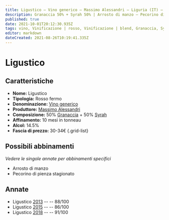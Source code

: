 ```yaml
---
title: Ligustico – Vino generico – Massimo Alessandri – Liguria (IT) – 30-34€ – 3★-5★
description: Granaccia 50% + Syrah 50% | Arrosto di manzo – Pecorino di pienza stagionato
published: true
date: 2021-10-01T20:12:30.935Z
tags: vino, Vinificazione | rosso, Vinificazione | blend, Granaccia, Syrah, liguria, Alimento | manzo, Cottura | arrosto, Alimento | formaggio, Alimento-dettagli | Pecorino di pienza stagionato, Vinificazione | fermo, Valutazioni | 5 stelle, Prezzi | 30-34€
editor: markdown
dateCreated: 2021-08-26T10:19:41.335Z
---
```


# Ligustico

## Caratteristiche
- **Nome:** Ligustico
- **Tipologia:** Rosso fermo
- **Denominazione:** [Vino generico](/denominazioni/Italia/Vino-Generico) 
- **Produttore:** [Massimo Alessandri](/produttori/Italia/Liguria/Massimo-Alessandri) 
- **Composizione:** 50% [Granaccia](/vitigni/Italia/bacca-nera/granaccia) + 50% [Syrah](/vitigni/Francia/bacca-nera/syrah)
- **Affinamento:** 10 mesi in tonneau
- **Alcol:** 14.5%
- **Fascia di prezzo:** 30-34€
{.grid-list}



## Possibili abbinamenti
*Vedere le singole annate per abbinamenti specifici*

- Arrosto di manzo
- Pecorino di pienza stagionato

## Annate
- Ligustico [2013](vini/Italia/Liguria/Massimo-Alessandri/Grand-Pere/2013) -- <span class="star-3"></span> -- 88/100
- Ligustico [2015](vini/Italia/Liguria/Massimo-Alessandri/Grand-Pere/2015) -- <span class="star-3"></span> -- 86/100
- Ligustico [2018](vini/Italia/Liguria/Massimo-Alessandri/Grand-Pere/2018) -- <span class="star-5"></span> -- 91/100

